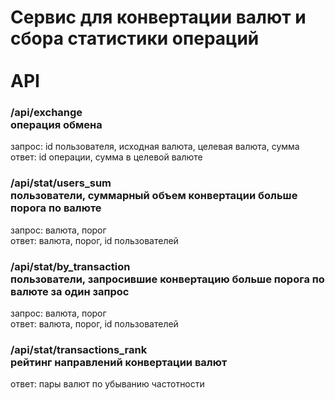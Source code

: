 <h1>Сервис для конвертации валют и сбора статистики операций<br><br> API</h1>


<h3>/api/exchange<br>операция обмена</h3>
запрос: id пользователя, исходная валюта, целевая валюта, сумма<br>
ответ:  id операции, сумма в целевой валюте

<h3>/api/stat/users_sum<br>пользователи, суммарный объем конвертации больше порога по валюте</h3>
запрос: валюта, порог<br>
ответ: валюта, порог, id пользователей

<h3>/api/stat/by_transaction<br>пользователи, запросившие конвертацию больше порога по валюте за один запрос</h3>
запрос: валюта, порог<br>
ответ: валюта, порог, id пользователей

<h3>/api/stat/transactions_rank<br>рейтинг направлений конвертации валют</h3>
ответ: пары валют по убыванию частотности